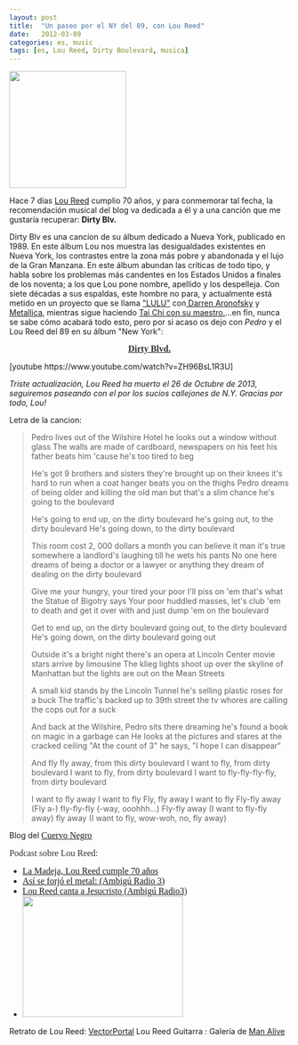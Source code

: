 ```yaml
---
layout: post
title:  "Un paseo por el NY del 89, con Lou Reed"
date:   2012-03-09
categories: es, music
tags: [es, Lou Reed, Dirty Boulevard, musica]
---
```

<img class="alignright" src="http://farm7.staticflickr.com/6230/6295601850_425239aedc.jpg" alt="" width="210" height="210" />

Hace 7 días <a href="http://es.wikipedia.org/wiki/Lou_Reed" target="_blank" rel="noopener">Lou Reed</a> cumplio 70 años, y para conmemorar tal fecha, la recomendación musical del blog va dedicada a él y a una canción que me gustaría recuperar: <strong>Dirty Blv.</strong>

Dirty Blv es una cancíon de su álbum dedicado a Nueva York, publicado en 1989. En este álbum Lou nos muestra las desigualdades existentes en Nueva York, los contrastes entre la zona más pobre y abandonada y el lujo de la Gran Manzana. En este álbum abundan las críticas de todo tipo, y habla sobre los problemas más candentes en los Estados Unidos a finales de los noventa; a los que Lou pone nombre, apellido y los despelleja.
Con siete décadas a sus espaldas, este hombre no para, y actualmente está metido en un proyecto que se llama <a href="http://www.loureedmetallica.com/" target="_blank" rel="noopener">"LULU"</a> con<a href="http://es.wikipedia.org/wiki/Darren_Aronofsky" target="_blank" rel="noopener"> Darren Aronofsky</a> y <a href="http://es.wikipedia.org/wiki/Metallica" target="_blank" rel="noopener">Metallica</a>, mientras sigue haciendo <a href="http://www.loureed.com/power/" target="_blank" rel="noopener">Tai Chi con su maestro.</a>...en fin, nunca se sabe cómo acabará todo esto, pero por si acaso os dejo con <em>Pedro</em> y el Lou Reed del 89 en su álbum "New York":
<p align="CENTER"><strong><a href="http://grooveshark.com/#!/search?q=dirty+blvd" target="_blank" rel="noopener"><span style="color:#333333;"><span style="font-family:'Tonik BRK';"><span style="font-size:medium;">Dirty Blvd.</span></span></span></a></strong></p>
[youtube https://www.youtube.com/watch?v=ZH96BsL1R3U]

<em>Triste actualización, Lou Reed ha muerto el 26 de Octubre de 2013, seguiremos paseando con el por los sucios callejones de N.Y. Gracias por todo, Lou!</em>

Letra de la cancion:

<blockquote>
Pedro lives out of the Wilshire Hotel
he looks out a window without glass
The walls are made of cardboard, newspapers on his feet
his father beats him 'cause he's too tired to beg

He's got 9 brothers and sisters
they're brought up on their knees
it's hard to run when a coat hanger beats you on the thighs
Pedro dreams of being older and killing the old man
but that's a slim chance he's going to the boulevard

He's going to end up, on the dirty boulevard
he's going out, to the dirty boulevard
He's going down, to the dirty boulevard

This room cost 2, 000 dollars a month
you can believe it man it's true
somewhere a landlord's laughing till he wets his pants
No one here dreams of being a doctor or a lawyer or anything
they dream of dealing on the dirty boulevard

Give me your hungry, your tired your poor I'll piss on 'em
that's what the Statue of Bigotry says
Your poor huddled masses, let's club 'em to death
and get it over with and just dump 'em on the boulevard

Get to end up, on the dirty boulevard
going out, to the dirty boulevard
He's going down, on the dirty boulevard
going out

Outside it's a bright night
there's an opera at Lincoln Center
movie stars arrive by limousine
The klieg lights shoot up over the skyline of Manhattan
but the lights are out on the Mean Streets

A small kid stands by the Lincoln Tunnel
he's selling plastic roses for a buck
The traffic's backed up to 39th street
the tv whores are calling the cops out for a suck

And back at the Wilshire, Pedro sits there dreaming
he's found a book on magic in a garbage can
He looks at the pictures and stares at the cracked ceiling
"At the count of 3" he says, "I hope I can disappear"

And fly fly away, from this dirty boulevard
I want to fly, from dirty boulevard
I want to fly, from dirty boulevard
I want to fly-fly-fly-fly, from dirty boulevard

I want to fly away
I want to fly
Fly, fly away
I want to fly
Fly-fly away (Fly a-)
fly-fly-fly (-way, ooohhh...)
Fly-fly away (I want to fly-fly away)
fly away (I want to fly, wow-woh, no, fly away)</blockquote>

Blog del </span><a style="font-size:medium;font-family:Ubuntu;" href="http://cuervo-negro.blogspot.com/2008/02/lou-reed-dirty-boulevard.html" target="_blank" rel="noopener">Cuervo Negro</a></p>

<div>
<div>
<p align="LEFT"><span style="color:#333333;"><span style="font-family:Ubuntu;"><span style="font-size:medium;">Podcast sobre Lou Reed:</span></span></span></p>

<ul>
	<li><span style="color:#333333;"><span style="font-family:Ubuntu;"><span style="font-size:medium;"><a href="http://www.rtve.es/alacarta/audios/la-madeja/madeja---lou-reed-cumple-70-anos---03-03-12/1338701/" target="_blank" rel="noopener">La Madeja, Lou Reed cumple 70 años</a></span></span></span></li>
	<li><span style="color:#333333;"><span style="font-family:Ubuntu;"><span style="font-size:medium;"><a href="http://www.ivoox.com/ambigu-lou-reed-asi-se-forjo-el-audios-mp3_rf_168920_1.html" target="_blank" rel="noopener">Así se forjó el metal: (Ambigú Radio 3)</a></span></span></span></li>
	<li><span style="color:#333333;"><span style="font-family:Ubuntu;"><span style="font-size:medium;"><a href="http://www.rtve.es/alacarta/audios/radio/ambigu---lou-reed-canta-a-jesucristo---15-04-10/745645/" target="_blank" rel="noopener">Lou Reed canta a Jesucristo (Ambigú Radio3</a>)</span></span></span></li>
	<li><img class="aligncenter" style="text-align:center;" src="http://farm6.staticflickr.com/5273/5900378749_414bac5e53.jpg" alt="" width="288" height="217" /></li>
</ul>
Retrato de Lou Reed: <a title="Vectorportal" href="http://www.vectorportal.com/" target="_blank" rel="noopener">VectorPortal</a>
Lou Reed Guitarra : Galería de <a href="http://www.flickr.com/photos/24365773@N03/" target="_blank" rel="noopener">Man Alive</a>